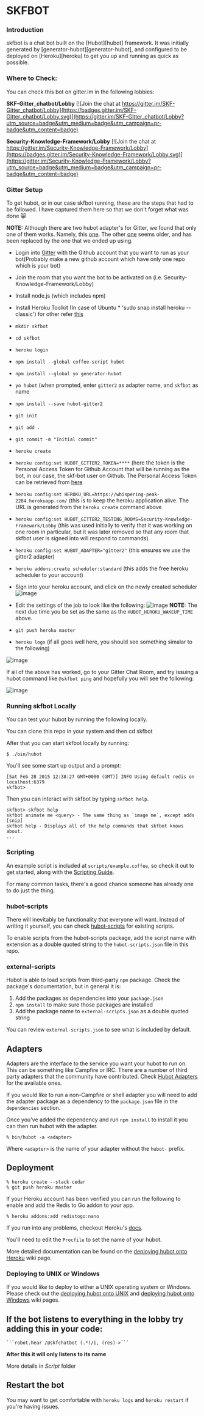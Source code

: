 # SKFBOT

### Introduction
skfbot is a chat bot built on the [Hubot][hubot] framework. It was
initially generated by [generator-hubot][generator-hubot], and configured to be
deployed on [Heroku][heroku] to get you up and running as quick as possible.

### Where to Check:
You can check this bot on gitter.im in the following lobbies:

**SKF-Gitter_chatbot/Lobby**
[![Join the chat at https://gitter.im/SKF-Gitter_chatbot/Lobby](https://badges.gitter.im/SKF-Gitter_chatbot/Lobby.svg)](https://gitter.im/SKF-Gitter_chatbot/Lobby?utm_source=badge&utm_medium=badge&utm_campaign=pr-badge&utm_content=badge)

**Security-Knowledge-Framework/Lobby**
[![Join the chat at https://gitter.im/Security-Knowledge-Framework/Lobby](https://badges.gitter.im/Security-Knowledge-Framework/Lobby.svg)](https://gitter.im/Security-Knowledge-Framework/Lobby?utm_source=badge&utm_medium=badge&utm_campaign=pr-badge&utm_content=badge)

### Gitter Setup

To get hubot, or in our case skfbot running, these are the steps that had to be followed.  I have captured them here so that we don't forget what was done :smile_cat:

**NOTE:** Although there are two hubot adapter's for Gitter, we found that only one of them works.  Namely, this [one](https://github.com/huafu/hubot-gitter2).  The other [one](https://github.com/kcjpop/hubot-gitter) seems older, and has been replaced by the one that we ended up using.

* Login into [Gitter](http://gitter.im) with the Github account that you want to run as your bot(Probably make a new github account which have only one repo which is your bot) 
* Join the room that you want the bot to be activated on (i.e. Security-Knowledge-Framework/Lobby)
* Install node.js (which includes npm)
* Install Heroku Toolkit (In case of Ubuntu * 'sudo snap install heroku --classic') for other refer [this](https://devcenter.heroku.com/articles/heroku-cli) 
* `mkdir skfbot`
* `cd skfbot`
* `heroku login`
* `npm install --global coffee-script hubot`
* `npm install --global yo generator-hubot`
* `yo hubot` (when prompted, enter `gitter2` as adapter name, and `skfbot` as name
* `npm install --save hubot-gitter2`
* `git init`
* `git add .`
* `git commit -m "Initial commit"`
* `heroku create`
* `heroku config:set HUBOT_GITTER2_TOKEN=****` (here the token is the Personal Access Token for Github Account that will be running as the bot, in our case, the skf-bot user on Github.  The Personal Access Token can be retrieved from [here](https://developer.gitter.im/)
* `heroku config:set HEROKU_URL=https://whispering-peak-2284.herokuapp.com/` (this is to keep the heroku application alive.  The URL is generated from the `heroku create` command above
* `heroku config:set HUBOT_GITTER2_TESTING_ROOMS=Security-Knowledge-Framework/Lobby` (this was used initially to verify that it was working on one room in particular, but it was later removed so that any room that skfbot user is signed into will respond to commands)
* `heroku config:set HUBOT_ADAPTER="gitter2"` (this ensures we use the gitter2 adapter)
* `heroku addons:create scheduler:standard` (this adds the free heroku scheduler to your account)
* Sign into your heroku account, and click on the newly created scheduler
![image](https://cloud.githubusercontent.com/assets/1271146/13035913/173d6322-d352-11e5-931f-4dbf73f45e4b.png)

* Edit the settings of the job to look like the following:
![image](https://cloud.githubusercontent.com/assets/1271146/13035919/4791916a-d352-11e5-8f0c-ca9561f540ed.png)
**NOTE:** The next due time you be set as the same as the `HUBOT_HEROKU_WAKEUP_TIME` above.

* `git push heroku master`
* `heroku logs` (if all goes well here, you should see something simalar to the following)

![image](https://cloud.githubusercontent.com/assets/1271146/5890975/1b0b13d4-a471-11e4-97db-9be2b5fbae77.png)

If all of the above has worked, go to your Gitter Chat Room, and try issuing a hubot command like `@skfbot ping` and hopefully you will see the following:

![image](https://github.com/priyankaj97/skfbot/blob/master/skfbot.png)


### Running skfbot Locally
You can test your hubot by running the following locally.

You can clone this repo in your system and then 
    cd skfbot

After that you can start skfbot locally by running:

    $ ./bin/hubot

You'll see some start up output and a prompt:

    [Sat Feb 28 2015 12:38:27 GMT+0000 (GMT)] INFO Using default redis on localhost:6379
    skfbot>

Then you can interact with skfbot by typing `skfbot help`.

    skfbot> skfbot help
    skfbot animate me <query> - The same thing as `image me`, except adds [snip]
    skfbot help - Displays all of the help commands that skfbot knows about.
    ...
### Scripting

An example script is included at `scripts/example.coffee`, so check it out to
get started, along with the [Scripting Guide](https://github.com/github/hubot/blob/master/docs/scripting.md).

For many common tasks, there's a good chance someone has already one to do just
the thing.

### hubot-scripts

There will inevitably be functionality that everyone will want. Instead
of writing it yourself, you can check
[hubot-scripts][hubot-scripts] for existing scripts.

To enable scripts from the hubot-scripts package, add the script name with
extension as a double quoted string to the `hubot-scripts.json` file in this
repo.

[hubot-scripts]: https://github.com/github/hubot-scripts

### external-scripts

Hubot is able to load scripts from third-party `npm` package. Check the package's documentation, but in general it is:

1. Add the packages as dependencies into your `package.json`
2. `npm install` to make sure those packages are installed
3. Add the package name to `external-scripts.json` as a double quoted string

You can review `external-scripts.json` to see what is included by default.

## Adapters

Adapters are the interface to the service you want your hubot to run on. This
can be something like Campfire or IRC. There are a number of third party
adapters that the community have contributed. Check
[Hubot Adapters][hubot-adapters] for the available ones.

If you would like to run a non-Campfire or shell adapter you will need to add
the adapter package as a dependency to the `package.json` file in the
`dependencies` section.

Once you've added the dependency and run `npm install` to install it you can
then run hubot with the adapter.

    % bin/hubot -a <adapter>

Where `<adapter>` is the name of your adapter without the `hubot-` prefix.

[hubot-adapters]: https://github.com/github/hubot/blob/master/docs/adapters.md

## Deployment

    % heroku create --stack cedar
    % git push heroku master

If your Heroku account has been verified you can run the following to enable
and add the Redis to Go addon to your app.

    % heroku addons:add redistogo:nano

If you run into any problems, checkout Heroku's [docs][heroku-node-docs].

You'll need to edit the `Procfile` to set the name of your hubot.

More detailed documentation can be found on the
[deploying hubot onto Heroku][deploy-heroku] wiki page.

### Deploying to UNIX or Windows

If you would like to deploy to either a UNIX operating system or Windows.
Please check out the [deploying hubot onto UNIX][deploy-unix] and
[deploying hubot onto Windows][deploy-windows] wiki pages.

[heroku-node-docs]: http://devcenter.heroku.com/articles/node-js
[deploy-heroku]: https://github.com/github/hubot/blob/master/docs/deploying/heroku.md
[deploy-unix]: https://github.com/github/hubot/blob/master/docs/deploying/unix.md
[deploy-windows]: https://github.com/github/hubot/blob/master/docs/deploying/unix.md

## If the bot listens to everything in the lobby try adding this in your code:

    ```robot.hear /@skfchatbot (.*)/i, (res)->``` 

**After this it will only listens to its name**

More details in *Script* folder
## Restart the bot

You may want to get comfortable with `heroku logs` and `heroku restart`
if you're having issues.

